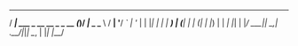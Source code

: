 

 ____                       _  __       
/ ___|  ___ _ __ __ _ _ __ (_)/ _|_   _ 
\___ \ / __| '__/ _` | '_ \| | |_| | | |
 ___) | (__| | | (_| | |_) | |  _| |_| |
|____/ \___|_|  \__,_| .__/|_|_|  \__, |
                     |_|          |___/ 

